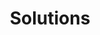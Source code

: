 ---
layout: guide
title: "Solutions"
category: "Chemistry"
link: "https://docs.google.com/document/d/e/2PACX-1vSDTJCNXVcWKX9X7WkBnsHIKv1_olX5EQVV1o1L3fuzbZpaRKChhqDnaRGFIdGJ3yu6IpawudHrabGt/pub?embedded=true"
description: "Types of solutions, solute vs. solvent, solubility, concentration, colligative properties."
---